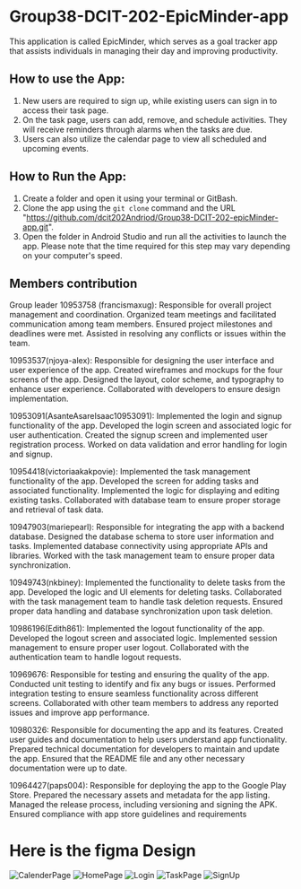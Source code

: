 # Group38-DCIT-202-EpicMinder-app
This application is called EpicMinder, which serves as a goal tracker app that assists individuals in managing their day and improving productivity.

## How to use the App:
1. New users are required to sign up, while existing users can sign in to access their task page.
2. On the task page, users can add, remove, and schedule activities. They will receive reminders through alarms when the tasks are due.
3. Users can also utilize the calendar page to view all scheduled and upcoming events.

## How to Run the App:
1. Create a folder and open it using your terminal or GitBash.
2. Clone the app using the `git clone` command and the URL "https://github.com/dcit202Andriod/Group38-DCIT-202-epicMinder-app.git".
3. Open the folder in Android Studio and run all the activities to launch the app. Please note that the time required for this step may vary depending on your computer's speed.

## Members contribution
Group leader 10953758 (francismaxug): Responsible for overall project management and coordination.
Organized team meetings and facilitated communication among team members.
Ensured project milestones and deadlines were met.
Assisted in resolving any conflicts or issues within the team.

10953537(njoya-alex): Responsible for designing the user interface and user experience of the app.
Created wireframes and mockups for the four screens of the app.
Designed the layout, color scheme, and typography to enhance user experience.
Collaborated with developers to ensure design implementation.

10953091(AsanteAsareIsaac10953091): Implemented the login and signup functionality of the app.
Developed the login screen and associated logic for user authentication.
Created the signup screen and implemented user registration process.
Worked on data validation and error handling for login and signup.

10954418(victoriaakakpovie): Implemented the task management functionality of the app.
Developed the screen for adding tasks and associated functionality.
Implemented the logic for displaying and editing existing tasks.
Collaborated with database team to ensure proper storage and retrieval of task data.

10947903(mariepearl): Responsible for integrating the app with a backend database.
Designed the database schema to store user information and tasks.
Implemented database connectivity using appropriate APIs and libraries.
Worked with the task management team to ensure proper data synchronization.

10949743(nkbiney): Implemented the functionality to delete tasks from the app.
Developed the logic and UI elements for deleting tasks.
Collaborated with the task management team to handle task deletion requests.
Ensured proper data handling and database synchronization upon task deletion.

10986196(Edith861): Implemented the logout functionality of the app.
Developed the logout screen and associated logic.
Implemented session management to ensure proper user logout.
Collaborated with the authentication team to handle logout requests.

10969676: Responsible for testing and ensuring the quality of the app.
Conducted unit testing to identify and fix any bugs or issues.
Performed integration testing to ensure seamless functionality across different screens.
Collaborated with other team members to address any reported issues and improve app performance.

10980326: Responsible for documenting the app and its features.
Created user guides and documentation to help users understand app functionality.
Prepared technical documentation for developers to maintain and update the app.
Ensured that the README file and any other necessary documentation were up to date.

10964427(paps004): Responsible for deploying the app to the Google Play Store.
Prepared the necessary assets and metadata for the app listing.
Managed the release process, including versioning and signing the APK.
Ensured compliance with app store guidelines and requirements



# Here is the figma Design 
![CalenderPage](https://github.com/dcit202Andriod/Group38-DCIT-202-epicMinder-app/assets/102633994/103eafb4-66e8-437d-931c-b9df72302317)
![HomePage](https://github.com/dcit202Andriod/Group38-DCIT-202-epicMinder-app/assets/102633994/28130822-de82-4262-816a-de800cad63d2)
![Login](https://github.com/dcit202Andriod/Group38-DCIT-202-epicMinder-app/assets/102633994/c739390c-fb8b-409e-9db3-5497967354a2)
![TaskPage](https://github.com/dcit202Andriod/Group38-DCIT-202-epicMinder-app/assets/102633994/420fe02f-471b-424f-8f02-0dd194146870)
![SignUp](https://github.com/dcit202Andriod/Group38-DCIT-202-epicMinder-app/assets/102633994/66f034ea-2d4c-4168-a11d-83d91ce192a4)


